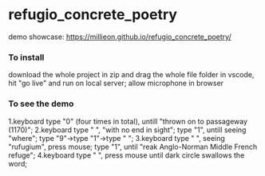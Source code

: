 # refugio_concrete_poetry
 
demo showcase: https://millieon.github.io/refugio_concrete_poetry/

### To install
download the whole project in zip and drag the whole file folder in vscode, hit "go live" and run on local server;
allow microphone in browser
### To see the demo
1.keyboard type "0" (four times in total), untill "thrown on to passageway (1170)";
2.keyboard type " ", "with no end in sight"; 
type "1", untill seeing "where";
type "9"->type "1"->type " ";
3.keyboard type " ", seeing "rufugium", press mouse;
type "1", until "reak Anglo-Norman Middle French refuge";
4.keyboard type " ", press mouse until dark circle swallows the word;


